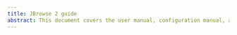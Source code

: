 ```yaml
---
title: JBrowse 2 guide
abstract: This document covers the user manual, configuration manual, and developer documentation for using JBrowse 2. JBrowse 2 is a platform for building genome visualization on the web, and exists as a web-app that can be setup on your server, as a executable that can be run on your desktop, or as a set of re-usable components that can be embedded in your web apps.
---
```



